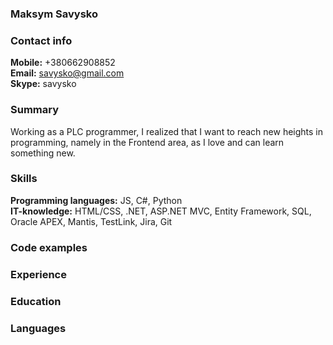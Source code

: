 ### Maksym Savysko
### Contact info
**Mobile:** +380662908852<br/>
**Email:** savysko@gmail.com<br/>
**Skype:** savysko<br/>

### Summary
Working as a PLC programmer, I realized that I want to reach new heights in programming, namely in the Frontend area, as I love and can learn something new.

### Skills
**Programming languages:** JS, C#, Python<br/>
**IT-knowledge:** HTML/CSS, .NET, ASP.NET MVC, Entity Framework, SQL, Oracle APEX, Mantis, TestLink, Jira, Git

### Code examples

### Experience

### Education

### Languages
